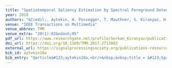 ```yaml
---
title: "Spatiotemporal Saliency Estimation by Spectral Foreground Detection"
year: 2018
authors: "&Ccedil;. Aytekin, H. Possegger, T. Mauthner, S. Kiranyaz, H. Bischof, M. Gabbouj"
venue: "IEEE Transactions on Multimedia"
venue_abbrev: TMM
venue_extra: "20(1):82&ndash;95"
pdf_url: https://www.researchgate.net/profile/Serkan_Kiranyaz/publication/317423774_Spatiotemporal_Saliency_Estimation_by_Spectral_Foreground_Detection/links/5a7708faaca2722e4df0fa29/Spatiotemporal-Saliency-Estimation-by-Spectral-Foreground-Detection.pdf
doi_url: https://doi.org/10.1109/TMM.2017.2713982
external_url: https://signalprocessingsociety.org/publications-resources/ieee-transactions-multimedia
bib_id: aytekin18a
bib_entry: "@article&#123;aytekin18a,<br/>&nbsp;&nbsp;title = &#123;Spatiotemporal Saliency Estimation by Spectral Foreground Detection&#125;,<br/>&nbsp;&nbsp;author = &#123;&#92;c&#123;C&#125;a&#92;u&#123;g&#125;lar Aytekin and Horst Possegger and Thomas Mauthner and Serkan Kiranyaz and Horst Bischof and Moncef Gabbouj&#125;,<br/>&nbsp;&nbsp;journal = &#123;IEEE Transactions on Multimedia (TMM)&#125;,<br/>&nbsp;&nbsp;volume = &#123;20&#125;,<br/>&nbsp;&nbsp;number = &#123;1&#125;,<br/>&nbsp;&nbsp;pages = &#123;82--95&#125;,<br/>&nbsp;&nbsp;year = &#123;2018&#125;<br/>&#125;"
---
```


